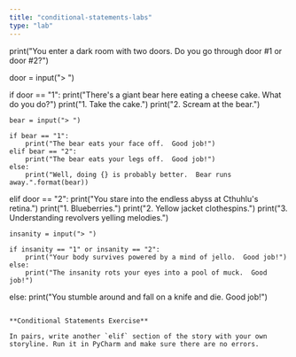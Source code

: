 ```yaml
---
title: "conditional-statements-labs"
type: "lab"
---
```

print("You enter a dark room with two doors.  Do you go through door #1 or door #2?")

door = input("> ")

if door == "1":
    print("There's a giant bear here eating a cheese cake.  What do you do?")
    print("1. Take the cake.")
    print("2. Scream at the bear.")

    bear = input("> ")

    if bear == "1":
        print("The bear eats your face off.  Good job!")
    elif bear == "2":
        print("The bear eats your legs off.  Good job!")
    else:
        print("Well, doing {} is probably better.  Bear runs away.".format(bear))

elif door == "2":
    print("You stare into the endless abyss at Cthuhlu's retina.")
    print("1. Blueberries.")
    print("2. Yellow jacket clothespins.")
    print("3. Understanding revolvers yelling melodies.")

    insanity = input("> ")

    if insanity == "1" or insanity == "2":
        print("Your body survives powered by a mind of jello.  Good job!")
    else:
        print("The insanity rots your eyes into a pool of muck.  Good job!")

else:
    print("You stumble around and fall on a knife and die.  Good job!")
```

**Conditional Statements Exercise**

In pairs, write another `elif` section of the story with your own storyline. Run it in PyCharm and make sure there are no errors.
